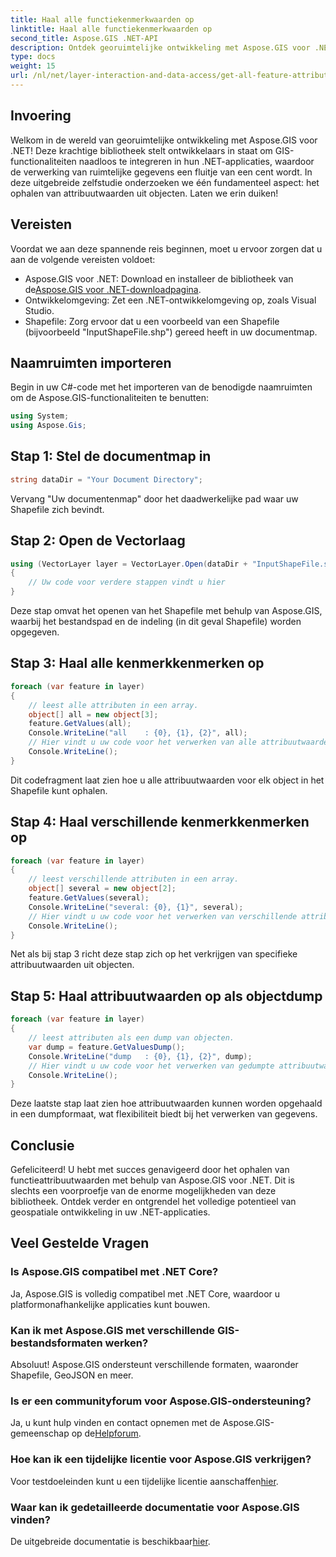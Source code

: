 ```yaml
---
title: Haal alle functiekenmerkwaarden op
linktitle: Haal alle functiekenmerkwaarden op
second_title: Aspose.GIS .NET-API
description: Ontdek georuimtelijke ontwikkeling met Aspose.GIS voor .NET! Haal functieattribuutwaarden naadloos op. Download nu voor een ruimtelijk codeeravontuur.
type: docs
weight: 15
url: /nl/net/layer-interaction-and-data-access/get-all-feature-attribute-values/
---
```

## Invoering
Welkom in de wereld van georuimtelijke ontwikkeling met Aspose.GIS voor .NET! Deze krachtige bibliotheek stelt ontwikkelaars in staat om GIS-functionaliteiten naadloos te integreren in hun .NET-applicaties, waardoor de verwerking van ruimtelijke gegevens een fluitje van een cent wordt. In deze uitgebreide zelfstudie onderzoeken we één fundamenteel aspect: het ophalen van attribuutwaarden uit objecten. Laten we erin duiken!
## Vereisten
Voordat we aan deze spannende reis beginnen, moet u ervoor zorgen dat u aan de volgende vereisten voldoet:
-  Aspose.GIS voor .NET: Download en installeer de bibliotheek van de[Aspose.GIS voor .NET-downloadpagina](https://releases.aspose.com/gis/net/).
- Ontwikkelomgeving: Zet een .NET-ontwikkelomgeving op, zoals Visual Studio.
- Shapefile: Zorg ervoor dat u een voorbeeld van een Shapefile (bijvoorbeeld "InputShapeFile.shp") gereed heeft in uw documentmap.
## Naamruimten importeren
Begin in uw C#-code met het importeren van de benodigde naamruimten om de Aspose.GIS-functionaliteiten te benutten:
```csharp
using System;
using Aspose.Gis;
```
## Stap 1: Stel de documentmap in
```csharp
string dataDir = "Your Document Directory";
```
Vervang "Uw documentenmap" door het daadwerkelijke pad waar uw Shapefile zich bevindt.
## Stap 2: Open de Vectorlaag
```csharp
using (VectorLayer layer = VectorLayer.Open(dataDir + "InputShapeFile.shp", Drivers.Shapefile))
{
    // Uw code voor verdere stappen vindt u hier
}
```
Deze stap omvat het openen van het Shapefile met behulp van Aspose.GIS, waarbij het bestandspad en de indeling (in dit geval Shapefile) worden opgegeven.
## Stap 3: Haal alle kenmerkkenmerken op
```csharp
foreach (var feature in layer)
{
    // leest alle attributen in een array.
    object[] all = new object[3];
    feature.GetValues(all);
    Console.WriteLine("all    : {0}, {1}, {2}", all);
    // Hier vindt u uw code voor het verwerken van alle attribuutwaarden
    Console.WriteLine();
}
```
Dit codefragment laat zien hoe u alle attribuutwaarden voor elk object in het Shapefile kunt ophalen.
## Stap 4: Haal verschillende kenmerkkenmerken op
```csharp
foreach (var feature in layer)
{
    // leest verschillende attributen in een array.
    object[] several = new object[2];
    feature.GetValues(several);
    Console.WriteLine("several: {0}, {1}", several);
    // Hier vindt u uw code voor het verwerken van verschillende attribuutwaarden
    Console.WriteLine();
}
```
Net als bij stap 3 richt deze stap zich op het verkrijgen van specifieke attribuutwaarden uit objecten.
## Stap 5: Haal attribuutwaarden op als objectdump
```csharp
foreach (var feature in layer)
{
    // leest attributen als een dump van objecten.
    var dump = feature.GetValuesDump();
    Console.WriteLine("dump   : {0}, {1}, {2}", dump);
    // Hier vindt u uw code voor het verwerken van gedumpte attribuutwaarden
    Console.WriteLine();
}
```
Deze laatste stap laat zien hoe attribuutwaarden kunnen worden opgehaald in een dumpformaat, wat flexibiliteit biedt bij het verwerken van gegevens.
## Conclusie
Gefeliciteerd! U hebt met succes genavigeerd door het ophalen van functieattribuutwaarden met behulp van Aspose.GIS voor .NET. Dit is slechts een voorproefje van de enorme mogelijkheden van deze bibliotheek. Ontdek verder en ontgrendel het volledige potentieel van geospatiale ontwikkeling in uw .NET-applicaties.
## Veel Gestelde Vragen
### Is Aspose.GIS compatibel met .NET Core?
Ja, Aspose.GIS is volledig compatibel met .NET Core, waardoor u platformonafhankelijke applicaties kunt bouwen.
### Kan ik met Aspose.GIS met verschillende GIS-bestandsformaten werken?
Absoluut! Aspose.GIS ondersteunt verschillende formaten, waaronder Shapefile, GeoJSON en meer.
### Is er een communityforum voor Aspose.GIS-ondersteuning?
 Ja, u kunt hulp vinden en contact opnemen met de Aspose.GIS-gemeenschap op de[Helpforum](https://forum.aspose.com/c/gis/33).
### Hoe kan ik een tijdelijke licentie voor Aspose.GIS verkrijgen?
 Voor testdoeleinden kunt u een tijdelijke licentie aanschaffen[hier](https://purchase.aspose.com/temporary-license/).
### Waar kan ik gedetailleerde documentatie voor Aspose.GIS vinden?
 De uitgebreide documentatie is beschikbaar[hier](https://reference.aspose.com/gis/net/).